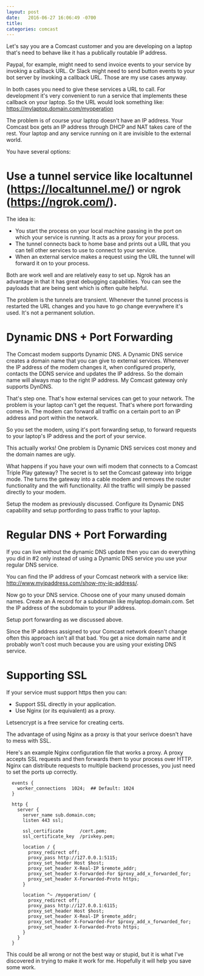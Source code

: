 ```yaml
---
layout: post
date:   2016-06-27 16:06:49 -0700
title: 
categories: comcast
---
```

Let's say you are a Comcast customer and you are developing on a laptop 
that's need to behave like it has a publically routable IP address.

Paypal, for example, might need to send invoice events to your service
by invoking a callback URL. Or Slack might need to send button events to 
your bot server by invoking a callback URL. Those are my use cases 
anyway. 

In both cases you need to give these services a URL to call. For development 
it's very convenient to run a service that implements these callback on 
your laptop. So the URL would look something like:
https://mylaptop.domain.com/myoperation

The problem is of course your laptop doesn't have an IP address. Your 
Comcast box gets an IP address through DHCP and NAT takes care of 
the rest. Your laptop and any service running on it are invisible
to the external world.

You have several options:

# Use a tunnel service like localtunnel (https://localtunnel.me/) or ngrok (https://ngrok.com/). 

The idea is:

* You start the process on your local machine passing in the port on which your service is running. It acts as a proxy for your process.
* The tunnel connects back to home base and prints out a URL that you can tell other services to use to connect to your service.  
* When an external service makes a request using the URL the tunnel will forward it on to your process.

Both are work well and are relatively easy to set up. Ngrok has
an advantage in that it has great debugging capabilities. You
can see the payloads that are being sent which is often quite
helpful.

The problem is the tunnels are transient. Whenever the tunnel
process is restarted the URL changes and you have to go change 
everywhere it's used. It's not a permanent solution.

# Dynamic DNS + Port Forwarding

The Comcast modem supports Dynamic DNS. A Dynamic DNS service creates
a domain name that you can give to external services. Whenever the IP 
address of the modem changes it, when configured properly, contacts 
the DDNS service and updates the IP address. So the domain name will
always map to the right IP address. My Comcast gateway only supports
DynDNS.

That's step one. That's how external services can get to your network.
The problem is your laptop can't get the request. That's where port
forwarding comes in. The modem can forward all traffic on
a certain port to an IP address and port within the network.

So you set the modem, using it's port forwarding setup, to forward 
requests to your laptop's IP address and the port of your service.

This actually works! One problem is Dynamic DNS services cost money
and the domain names are ugly.

What happens if you have your own wifi modem that connects to a 
Comcast Triple Play gateway? The secret is to set the Comcast
gateway into brigge mode. The turns the gateway into a cable modem
and removes the router functionality and the wifi functionality.
All the traffic will simply be passed directly to your modem.

Setup the modem as previously discussed. Configure its
Dynamic DNS capability and setup portfording to pass traffic
to your laptop.

# Regular DNS + Port Forwarding

If you can live without the dynamic DNS update then you can
do everything you did in #2 only instead of using a Dynamic
DNS service you use your regular DNS service.

You can find the IP address of your Comcast network  with 
a service like: http://www.myipaddress.com/show-my-ip-address/. 

Now go to your DNS service. Choose one of your many unused domain names.
Create an A record for a subdomain like mylaptop.domain.com. Set the IP 
address of the subdomain to your IP address.

Setup port forwarding as we discussed above.

Since the IP address assigned to your Comcast network doesn't change
often this approach isn't all that bad. You get a nice domain name
and it probably won't cost much because you are using your existing
DNS service.

# Supporting SSL

If your service must support https then you can:

* Support SSL directly in your application.
* Use Nginx (or its equivalent) as a proxy.

Letsencrypt is a free service for creating certs.

The advantage of using Nginx as a proxy is that your serivce doesn't have 
to mess with SSL.

Here's an example Nginx configuration file that works a proxy. A proxy
accepts SSL requests and then forwards them to your process over HTTP.
Nginx can distribute requests to multiple backend processes, you just 
need to set the ports up correctly.

      events {
        worker_connections  1024;  ## Default: 1024
      }
    
      http {
        server {
          server_name sub.domain.com;
          listen 443 ssl;

          ssl_certificate      /cert.pem;
          ssl_certificate_key  /privkey.pem;
    
          location / {
            proxy_redirect off;
            proxy_pass http://127.0.0.1:5115;
            proxy_set_header Host $host;
            proxy_set_header X-Real-IP $remote_addr;
            proxy_set_header X-Forwarded-For $proxy_add_x_forwarded_for;
            proxy_set_header X-Forwarded-Proto https;
          }

          location ^~ /myoperation/ {
            proxy_redirect off;
            proxy_pass http://127.0.0.1:6115;
            proxy_set_header Host $host;
            proxy_set_header X-Real-IP $remote_addr;
            proxy_set_header X-Forwarded-For $proxy_add_x_forwarded_for;
            proxy_set_header X-Forwarded-Proto https;
          }
        }
      }

This could be all wrong or not the best way or stupid, but it is what I've
discovered in trying to make it work for me. Hopefully it will help you
save some work.
